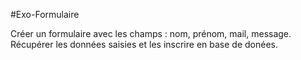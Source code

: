 #Exo-Formulaire

Créer un formulaire avec les champs : nom, prénom, mail, message.
Récupérer les données saisies et les inscrire en base de donées. 